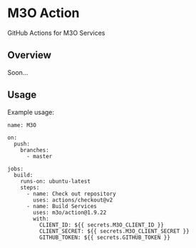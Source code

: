 # M3O Action

GitHub Actions for M3O Services

## Overview

Soon...

## Usage

Example usage:

```
name: M3O

on: 
  push:
    branches:
      - master

jobs:
  build:
    runs-on: ubuntu-latest
    steps:
      - name: Check out repository
        uses: actions/checkout@v2
      - name: Build Services
        uses: m3o/action@1.9.22
        with:
          CLIENT_ID: ${{ secrets.M3O_CLIENT_ID }}
          CLIENT_SECRET: ${{ secrets.M3O_CLIENT_SECRET }}
          GITHUB_TOKEN: ${{ secrets.GITHUB_TOKEN }}
```
